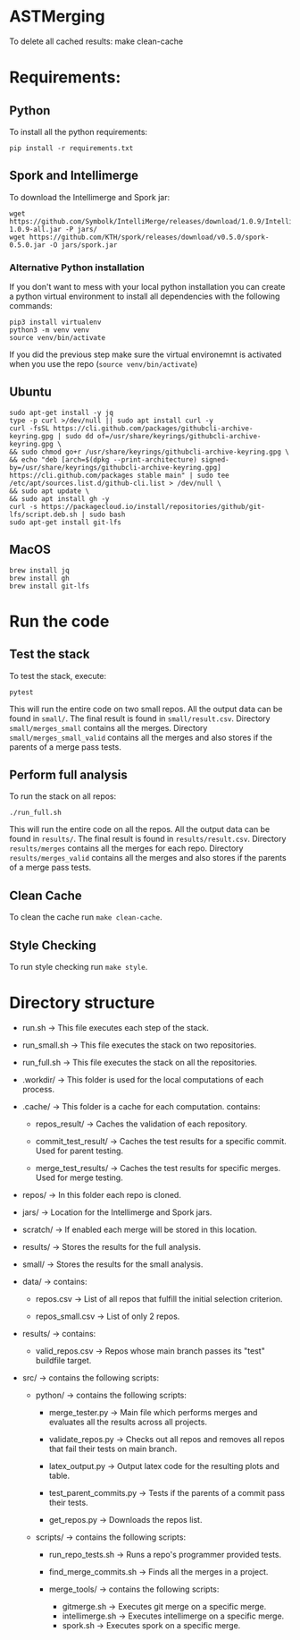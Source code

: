 # ASTMerging

To delete all cached results:
  make clean-cache

# Requirements:

## Python

To install all the python requirements:
```
pip install -r requirements.txt
```

## Spork and Intellimerge

To download the Intellimerge and Spork jar:
```
wget https://github.com/Symbolk/IntelliMerge/releases/download/1.0.9/IntelliMerge-1.0.9-all.jar -P jars/
wget https://github.com/KTH/spork/releases/download/v0.5.0/spork-0.5.0.jar -O jars/spork.jar
```

### Alternative Python installation

If you don't want to mess with your local python installation you can create a python virtual environment to install all dependencies with the following commands:
```
pip3 install virtualenv
python3 -m venv venv
source venv/bin/activate
```
If you did the previous step make sure the virtual environemnt is activated when you use the repo (`source venv/bin/activate`)


## Ubuntu

```
sudo apt-get install -y jq
type -p curl >/dev/null || sudo apt install curl -y
curl -fsSL https://cli.github.com/packages/githubcli-archive-keyring.gpg | sudo dd of=/usr/share/keyrings/githubcli-archive-keyring.gpg \
&& sudo chmod go+r /usr/share/keyrings/githubcli-archive-keyring.gpg \
&& echo "deb [arch=$(dpkg --print-architecture) signed-by=/usr/share/keyrings/githubcli-archive-keyring.gpg] https://cli.github.com/packages stable main" | sudo tee /etc/apt/sources.list.d/github-cli.list > /dev/null \
&& sudo apt update \
&& sudo apt install gh -y
curl -s https://packagecloud.io/install/repositories/github/git-lfs/script.deb.sh | sudo bash
sudo apt-get install git-lfs
```

## MacOS

```
brew install jq
brew install gh
brew install git-lfs
```

# Run the code

## Test the stack
To test the stack, execute:
```
pytest
```
This will run the entire code on two small repos.
All the output data can be found in `small/`.
The final result is found in `small/result.csv`.
Directory `small/merges_small` contains all the merges.
Directory `small/merges_small_valid` contains all the merges and also stores if the parents of a merge pass tests.

## Perform full analysis

To run the stack on all repos:

```
./run_full.sh
```
This will run the entire code on all the repos.
All the output data can be found in `results/`.
The final result is found in `results/result.csv`.
Directory `results/merges` contains all the merges for each repo.
Directory `results/merges_valid` contains all the merges and also stores if the parents of a merge pass tests.

## Clean Cache

To clean the cache run `make clean-cache`.

## Style Checking

To run style checking run `make style`.

# Directory structure

 * run.sh -> This file executes each step of the stack.

 * run_small.sh -> This file executes the stack on two repositories.

 * run_full.sh -> This file executes the stack on all the repositories.

 * .workdir/ -> This folder is used for the local computations of each process.

 * .cache/ -> This folder is a cache for each computation. contains:

   * repos_result/ -> Caches the validation of each repository.

   * commit_test_result/ -> Caches the test results for a specific commit. Used for parent testing.

   * merge_test_results/ -> Caches the test results for specific merges. Used for merge testing.

 * repos/ -> In this folder each repo is cloned.

 * jars/ -> Location for the Intellimerge and Spork jars.

 * scratch/ -> If enabled each merge will be stored in this location.

 * results/ -> Stores the results for the full analysis.

 * small/ -> Stores the results for the small analysis.

 * data/ -> contains:

    * repos.csv -> List of all repos that fulfill the initial selection criterion.

    * repos_small.csv -> List of only 2 repos.

 * results/ -> contains:

    * valid_repos.csv -> Repos whose main branch passes its "test" buildfile target.

 * src/ -> contains the following scripts:

   * python/ -> contains the following scripts:

      * merge_tester.py -> Main file which performs merges and evaluates all the results across all projects.

      * validate_repos.py -> Checks out all repos and removes all repos that fail their tests on main branch.

      * latex_output.py -> Output latex code for the resulting plots and table.

      * test_parent_commits.py -> Tests if the parents of a commit pass their tests.

      * get_repos.py -> Downloads the repos list.

   * scripts/ -> contains the following scripts:
      * run_repo_tests.sh -> Runs a repo's programmer provided tests.

      * find_merge_commits.sh -> Finds all the merges in a project.

      * merge_tools/ -> contains the following scripts:
         * gitmerge.sh -> Executes git merge on a specific merge.
         * intellimerge.sh -> Executes intellimerge on a specific merge.
         * spork.sh -> Executes spork on a specific merge.
